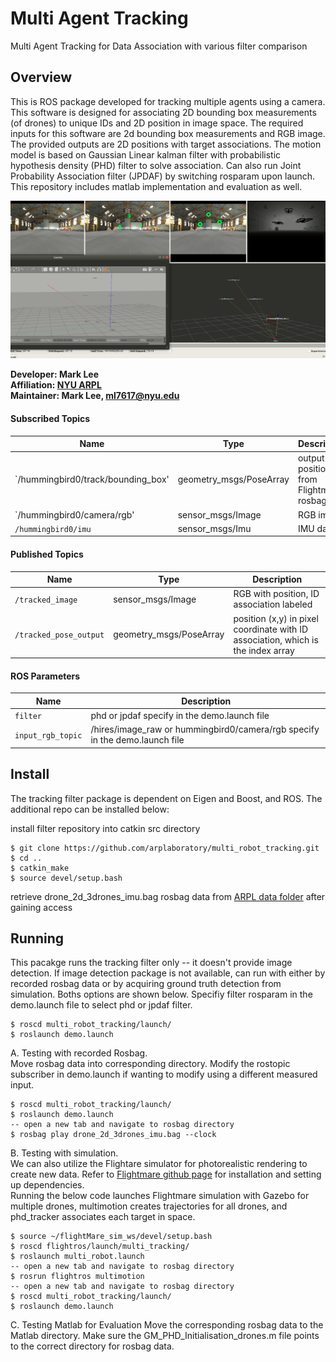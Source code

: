 # Multi Agent Tracking 
Multi Agent Tracking for Data Association with various filter comparison

## Overview
This is ROS package developed for tracking multiple agents using a camera. This software is designed for associating 2D bounding box measurements (of drones) to unique IDs and 2D position in image space. The required inputs for this software are 2d bounding box measurements and RGB image. The provided outputs are 2D positions with target associations. The motion model is based on Gaussian Linear kalman filter with probabilistic hypothesis density (PHD) filter to solve association. Can also run Joint Probability Association filter (JPDAF) by switching rosparam upon launch. This repository includes matlab implementation and evaluation as well.    

![Screenshot](doc/tracking.png)


**Developer: Mark Lee<br />
Affiliation: [NYU ARPL](https://wp.nyu.edu/arpl/)<br />
Maintainer: Mark Lee, ml7617@nyu.edu<br />**

#### Subscribed Topics
|Name|Type|Description|
|---|---|---|
|`/hummingbird0/track/bounding_box'|geometry_msgs/PoseArray|output 2D position from Flightmare rosbag|
|`/hummingbird0/camera/rgb'|sensor_msgs/Image|RGB image|
|`/hummingbird0/imu`|sensor_msgs/Imu|IMU data|

#### Published Topics
|Name|Type|Description|
|---|---|---|
|`/tracked_image`|sensor_msgs/Image|RGB with position, ID association labeled|
|`/tracked_pose_output`|geometry_msgs/PoseArray|position (x,y) in pixel coordinate with ID association, which is the index array|



#### ROS Parameters
|Name|Description|
|---|---|
|`filter`|phd or jpdaf specify in the demo.launch file|
|`input_rgb_topic`|/hires/image_raw or hummingbird0/camera/rgb specify in the demo.launch file|




## Install
The tracking filter package is dependent on Eigen and Boost, and ROS. The additional repo can be installed below:


install filter repository into catkin src directory
```
$ git clone https://github.com/arplaboratory/multi_robot_tracking.git
$ cd ..
$ catkin_make
$ source devel/setup.bash
```

retrieve drone_2d_3drones_imu.bag rosbag data from [ARPL data folder](https://drive.google.com/drive/folders/1xc6DbgBbhABoLlvGTSrrJ1zFWL4S-ZTt?usp=sharing) after gaining access

## Running
This pacakge runs the tracking filter only -- it doesn't provide image detection. If image detection package is not available, can run with either by recorded rosbag data or by acquiring ground truth detection from simulation. Boths options are shown below. Specifiy filter rosparam in the demo.launch file to select phd or jpdaf filter. 

```
$ roscd multi_robot_tracking/launch/
$ roslaunch demo.launch
```

A. Testing with recorded Rosbag. </br>
Move rosbag data into corresponding directory. Modify the rostopic subscriber in demo.launch if wanting to modify using a different measured input.
```
$ roscd multi_robot_tracking/launch/
$ roslaunch demo.launch
-- open a new tab and navigate to rosbag directory
$ rosbag play drone_2d_3drones_imu.bag --clock 
```

B. Testing with simulation. </br>
We can also utilize the Flightare simulator for photorealistic rendering to create new data. Refer to [Flightmare github page](https://github.com/uzh-rpg/flightmare) for installation and setting up dependencies. <br />
Running the below code launches Flightmare simulation with Gazebo for multiple drones, multimotion creates trajectories for all drones, and phd_tracker associates each target in space.
```
$ source ~/flightMare_sim_ws/devel/setup.bash
$ roscd flightros/launch/multi_tracking/
$ roslaunch multi_robot.launch 
-- open a new tab and navigate to rosbag directory
$ rosrun flightros multimotion
-- open a new tab and navigate to rosbag directory
$ roscd multi_robot_tracking/launch/
$ roslaunch demo.launch
```

C. Testing Matlab for Evaluation
Move the corresponding rosbag data to the Matlab directory. Make sure the GM_PHD_Initialisation_drones.m file points to the correct directory for rosbag data. 


